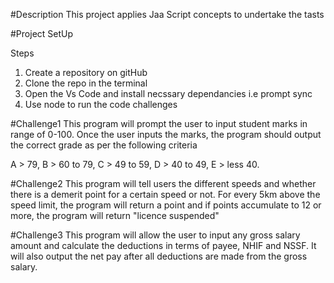 #Description
This project applies Jaa Script concepts to undertake the tasts

#Project SetUp

Steps
1. Create a repository on gitHub
2. Clone the repo in the terminal
3. Open the Vs Code and install necssary dependancies i.e prompt sync
4. Use node <filename> to run the code challenges

#Challenge1
This program will prompt the user to input student marks in range of 0-100. Once the user inputs the marks, the program should output the correct grade as per the following criteria 

A > 79, B > 60 to 79, C > 49 to 59, D > 40 to 49, E > less 40.

#Challenge2
This program will tell users the different speeds and whether there is a demerit point for a certain speed or not. For every 5km above the speed limit, the program will return a point and if points accumulate to 12 or more, the program will return "licence suspended"

#Challenge3
This program will allow the user to input any gross salary amount and calculate the deductions in terms of payee, NHIF and NSSF. It will also output the net pay after all deductions are made from the gross salary.

